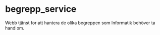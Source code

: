 # begrepp_service

Webb tjänst for att hantera de olika begreppen som Informatik behöver ta hand om.